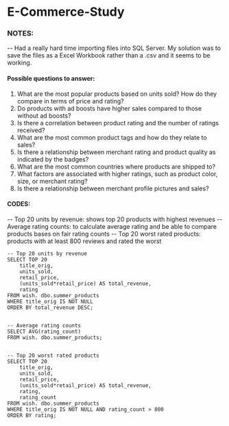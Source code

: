 # E-Commerce-Study

### NOTES: 
-- Had a really hard time importing files into SQL Server. My solution was to save the files as a Excel Workbook rather than a .csv and it seems to be working. 

#### Possible questions to answer: 
1. What are the most popular products based on units sold? How do they compare in terms of price and rating?
2. Do products with ad boosts have higher sales compared to those without ad boosts?
3. Is there a correlation between product rating and the number of ratings received?
4. What are the most common product tags and how do they relate to sales?
5. Is there a relationship between merchant rating and product quality as indicated by the badges?
6. What are the most common countries where products are shipped to?
7. What factors are associated with higher ratings, such as product color, size, or merchant rating?
8. Is there a relationship between merchant profile pictures and sales?

#### CODES:
-- Top 20 units by revenue: shows top 20 products with highest revenues
-- Average rating counts: to calculate average rating and be able to compare products bases on fair rating counts
-- Top 20 worst rated products: products with at least 800 reviews and rated the worst


```
-- Top 20 units by revenue
SELECT TOP 20
	title_orig,
	units_sold,
	retail_price,
	(units_sold*retail_price) AS total_revenue,
	rating
FROM wish. dbo.summer_products
WHERE title_orig IS NOT NULL
ORDER BY total_revenue DESC;


-- Average rating counts
SELECT AVG(rating_count)
FROM wish. dbo.summer_products;


-- Top 20 worst rated products
SELECT TOP 20
	title_orig,
	units_sold,
	retail_price,
	(units_sold*retail_price) AS total_revenue,
	rating,
	rating_count
FROM wish. dbo.summer_products
WHERE title_orig IS NOT NULL AND rating_count > 800
ORDER BY rating;
```
